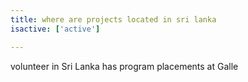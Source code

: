 ```yaml
---
title: where are projects located in sri lanka
isactive: ['active']

---
```

volunteer in Sri Lanka has program placements at Galle